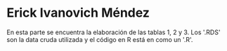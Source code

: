 # Erick Ivanovich Méndez
En esta parte se encuentra la elaboración de las tablas 1, 2 y 3. Los '.RDS' son la data cruda utilizada y el código en R está en como un '.R'.
